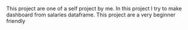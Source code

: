 This project are one of a self project by me. In this project I try to make dashboard from salaries dataframe. This project are a very beginner friendly
